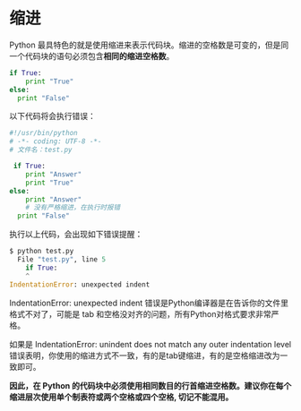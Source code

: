 # 缩进

Python 最具特色的就是使用缩进来表示代码块。缩进的空格数是可变的，但是同一个代码块的语句必须包含**相同的缩进空格数**。

```python
if True:
    print "True"
else:
  print "False"
```

以下代码将会执行错误：

```python
#!/usr/bin/python
# -*- coding: UTF-8 -*-
# 文件名：test.py

 if True:
    print "Answer"
    print "True"
else:
    print "Answer"
    # 没有严格缩进，在执行时报错
  print "False"
```

执行以上代码，会出现如下错误提醒：

```python
$ python test.py  
  File "test.py", line 5
    if True:
    ^
IndentationError: unexpected indent
```

IndentationError: unexpected indent 错误是Python编译器是在告诉你的文件里格式不对了，可能是 tab 和空格没对齐的问题，所有Python对格式要求非常严格。

如果是 IndentationError: unindent does not match any outer indentation level错误表明，你使用的缩进方式不一致，有的是tab键缩进，有的是空格缩进改为一致即可。

**因此，在 Python 的代码块中必须使用相同数目的行首缩进空格数。建议你在每个缩进层次使用单个制表符或两个空格或四个空格, 切记不能混用。**
